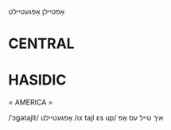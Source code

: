 אָפּטיילן
אָפּגעטיילט

CENTRAL
========

HASIDIC
=======
= AMERICA = 

/ˈɔgətajlt/ אָפּגעטיילט
/ɩx tajl ɛs up/ איך טייל עס אָפּ